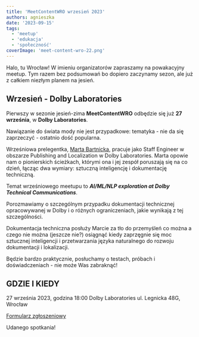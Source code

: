 ```yaml
---
title: 'MeetContentWRO wrzesień 2023'
authors: agnieszka
date: '2023-09-15'
tags:
  - 'meetup'
  - 'edukacja'
  - 'społeczność'
coverImage: 'meet-content-wro-22.png'
---
```


Halo, tu Wrocław! W imieniu organizatorów zapraszamy na powakacyjny meetup. Tym
razem bez podsumowań bo dopiero zaczynamy sezon, ale już z całkiem niezłym
planem na jesień.

<!--truncate-->

## Wrzesień - Dolby Laboratories

Pierwszy w sezonie jesień-zima **MeetContentWRO** odbędzie się już **27
września**, w **Dolby Laboratories**.

Nawiązanie do świata mody nie jest przypadkowe: tematyka - nie da się
zaprzeczyć - ostatnio dość popularna.

Wrześniowa prelegentka,
[Marta Bartnicka](https://www.linkedin.com/in/marta-bartnicka-713969/), pracuje
jako Staff Engineer w obszarze Publishing and Localization w Dolby Laboratories.
Marta opowie nam o pionierskich ścieżkach, którymi ona i jej zespół poruszają
się na co dzień, łącząc dwa wymiary: sztuczną inteligencję i dokumentację
techniczną.

Temat wrześniowego meetupu to _**AI/ML/NLP exploration at Dolby Technical
Communications**_.

Porozmawiamy o szczególnym przypadku dokumentacji technicznej opracowywanej w
Dolby i o różnych ograniczeniach, jakie wynikają z tej szczególności.

Dokumentacja techniczna posłuży Marcie za tło do przemyśleń co można a czego nie
można (jeszcze nie?) osiągnąć kiedy zaprzęgnie się moc sztucznej inteligencji i
przetwarzania języka naturalnego do rozwoju dokumentacji i lokalizacji.

Będzie bardzo praktycznie, posłuchamy o testach, próbach i doświadczeniach - nie
może Was zabraknąć!

## GDZIE I KIEDY

27 września 2023, godzina 18:00 Dolby Laboratories ul. Legnicka 48G, Wrocław

[Formularz zgłoszeniowy](https://forms.gle/9bt6diaSE1BZsKvT8)

Udanego spotkania!
